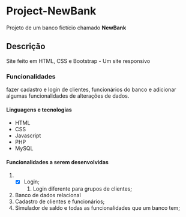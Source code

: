 # Project-NewBank
 Projeto de um banco fictício chamado **NewBank**

 ## Descrição
 Site feito em HTML, CSS e Bootstrap - Um site responsivo
 
 ### Funcionalidades 
 fazer cadastro e login  de clientes, funcionários do banco
 e adicionar algumas funcionalidades de alterações de dados.

 #### Linguagens e tecnologias 
 * HTML
 * CSS
 * Javascript
 * PHP
 * MySQL

 #### Funcionalidades a serem desenvolvidas
 1. -[x] Login;
      1.  Login diferente para grupos de clientes;
 2.  Banco de dados relacional
 3.  Cadastro de clientes e funcionários;
 4.  Simulador de saldo e todas as funcionalidades que um banco tem;
 
 